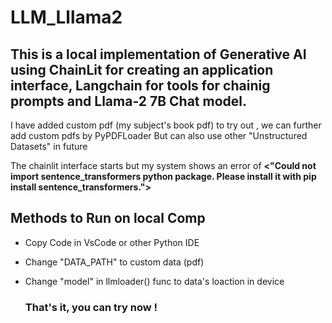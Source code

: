 # LLM_Lllama2

## This is a local implementation of Generative AI using ChainLit for creating an application interface, Langchain for tools for chainig prompts and Llama-2 7B Chat model.
I have added custom pdf (my subject's book pdf) to try out , we can further add custom pdfs by PyPDFLoader
But can also use other "Unstructured Datasets" in future

The chainlit interface starts but my system shows an error of **<"Could not import sentence_transformers python package. Please install it with pip install sentence_transformers.">**

## Methods to Run on local Comp
- Copy Code in VsCode or other Python IDE
- Change "DATA_PATH" to custom data (pdf)
- Change "model" in llmloader() func to data's loaction in device

  ### That's it, you can try now !

